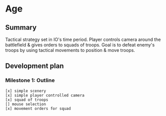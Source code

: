 # Age

## Summary
Tactical strategy set in IO's time period. Player controls camera around the battlefield & gives orders to squads of troops. Goal is to defeat enemy's troops by using tactical movements to position & move troops.

## Development plan

### Milestone 1: Outline

    [x] simple scenery
    [x] simple player controlled camera
    [x] squad of troops
    [] mouse selection 
    [x] movement orders for squad
    
